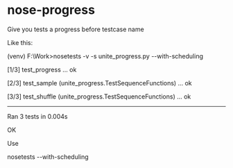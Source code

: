# nose-progress

Give you tests a progress before testcase name

Like this:

(venv) F:\Work>nosetests -v -s unite_progress.py --with-scheduling

[1/3] test_progress ... ok

[2/3] test_sample (unite_progress.TestSequenceFunctions) ... ok

[3/3] test_shuffle (unite_progress.TestSequenceFunctions) ... ok

----------------------------------------------------------------------
Ran 3 tests in 0.004s

OK

Use

nosetests --with-scheduling
